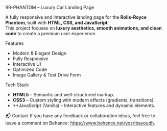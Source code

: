RR-PHANTOM – Luxury Car Landing Page

A fully responsive and interactive landing page for the **Rolls-Royce Phantom**, built with **HTML, CSS, and JavaScript**.  
This project focuses on **luxury aesthetics, smooth animations, and clean code** to create a premium user experience.

Features
- Modern & Elegant Design
- Fully Responsive
- Interactive UI
- Optimized Code
- Image Gallery & Test Drive Form

Tech Stack
- **HTML5** – Semantic and well-structured markup.
- **CSS3** – Custom styling with modern effects (gradients, transitions).
- **JavaScript (Vanilla) – Interactive features and dynamic elements.

📬 Contact
If you have any feedback or collaboration ideas, feel free to leave a comment on Behance: https://www.behance.net/yosribayoudh.

